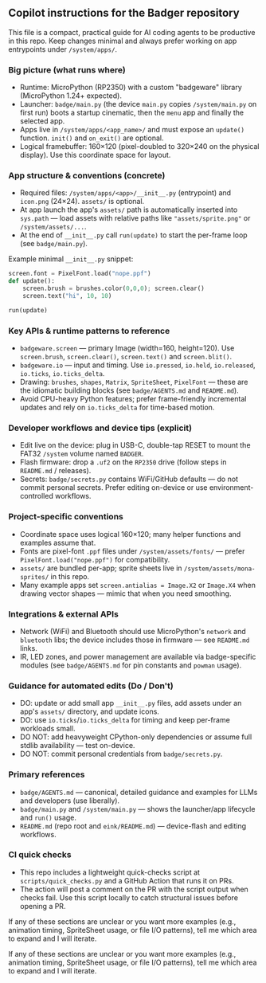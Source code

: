## Copilot instructions for the Badger repository

This file is a compact, practical guide for AI coding agents to be productive in this repo.
Keep changes minimal and always prefer working on app entrypoints under `/system/apps/`.

### Big picture (what runs where)
- Runtime: MicroPython (RP2350) with a custom "badgeware" library (MicroPython 1.24+ expected).
- Launcher: `badge/main.py` (the device `main.py` copies `/system/main.py` on first run) boots a startup cinematic, then the `menu` app and finally the selected app.
- Apps live in `/system/apps/<app_name>/` and must expose an `update()` function. `init()` and `on_exit()` are optional.
- Logical framebuffer: 160×120 (pixel-doubled to 320×240 on the physical display). Use this coordinate space for layout.

### App structure & conventions (concrete)
- Required files: `/system/apps/<app>/__init__.py` (entrypoint) and `icon.png` (24×24). `assets/` is optional.
- At app launch the app's `assets/` path is automatically inserted into `sys.path` — load assets with relative paths like `"assets/sprite.png"` or `/system/assets/...`.
- At the end of `__init__.py` call `run(update)` to start the per-frame loop (see `badge/main.py`).

Example minimal `__init__.py` snippet:

```python
screen.font = PixelFont.load("nope.ppf")
def update():
    screen.brush = brushes.color(0,0,0); screen.clear()
    screen.text("hi", 10, 10)

run(update)
```

### Key APIs & runtime patterns to reference
- `badgeware.screen` — primary Image (width=160, height=120). Use `screen.brush`, `screen.clear()`, `screen.text()` and `screen.blit()`.
- `badgeware.io` — input and timing. Use `io.pressed`, `io.held`, `io.released`, `io.ticks`, `io.ticks_delta`.
- Drawing: `brushes`, `shapes`, `Matrix`, `SpriteSheet`, `PixelFont` — these are the idiomatic building blocks (see `badge/AGENTS.md` and `README.md`).
- Avoid CPU-heavy Python features; prefer frame-friendly incremental updates and rely on `io.ticks_delta` for time-based motion.

### Developer workflows and device tips (explicit)
- Edit live on the device: plug in USB-C, double-tap RESET to mount the FAT32 `/system` volume named `BADGER`.
- Flash firmware: drop a `.uf2` on the `RP2350` drive (follow steps in `README.md` / releases).
- Secrets: `badge/secrets.py` contains WiFi/GitHub defaults — do not commit personal secrets. Prefer editing on-device or use environment-controlled workflows.

### Project-specific conventions
- Coordinate space uses logical 160×120; many helper functions and examples assume that.
- Fonts are pixel-font `.ppf` files under `/system/assets/fonts/` — prefer `PixelFont.load("nope.ppf")` for compatibility.
- `assets/` are bundled per-app; sprite sheets live in `/system/assets/mona-sprites/` in this repo.
- Many example apps set `screen.antialias = Image.X2` or `Image.X4` when drawing vector shapes — mimic that when you need smoothing.

### Integrations & external APIs
- Network (WiFi) and Bluetooth should use MicroPython's `network` and `bluetooth` libs; the device includes those in firmware — see `README.md` links.
- IR, LED zones, and power management are available via badge-specific modules (see `badge/AGENTS.md` for pin constants and `powman` usage).

### Guidance for automated edits (Do / Don't)
- DO: update or add small app `__init__.py` files, add assets under an app's `assets/` directory, and update icons.
- DO: use `io.ticks`/`io.ticks_delta` for timing and keep per-frame workloads small.
- DO NOT: add heavyweight CPython-only dependencies or assume full stdlib availability — test on-device.
- DO NOT: commit personal credentials from `badge/secrets.py`.

### Primary references
- `badge/AGENTS.md` — canonical, detailed guidance and examples for LLMs and developers (use liberally).
- `badge/main.py` and `/system/main.py` — shows the launcher/app lifecycle and `run()` usage.
- `README.md` (repo root and `eink/README.md`) — device-flash and editing workflows.

### CI quick checks
- This repo includes a lightweight quick-checks script at `scripts/quick_checks.py` and a GitHub Action that runs it on PRs.
- The action will post a comment on the PR with the script output when checks fail. Use this script locally to catch structural issues before opening a PR.

If any of these sections are unclear or you want more examples (e.g., animation timing, SpriteSheet usage, or file I/O patterns), tell me which area to expand and I will iterate.

If any of these sections are unclear or you want more examples (e.g., animation timing, SpriteSheet usage, or file I/O patterns), tell me which area to expand and I will iterate.
